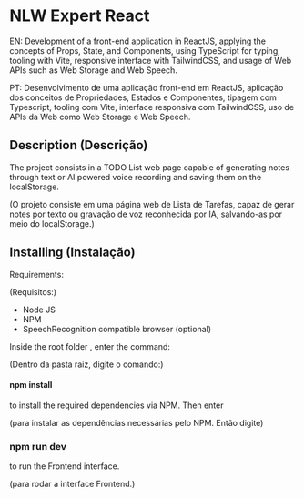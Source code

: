 # NLW Expert React

EN: Development of a front-end application in ReactJS, applying the concepts of Props, State, and Components, using TypeScript for typing, tooling with Vite, responsive interface with TailwindCSS, and usage of Web APIs such as Web Storage and Web Speech.

PT: Desenvolvimento de uma aplicação front-end em ReactJS, aplicação dos conceitos de Propriedades, Estados e Componentes, tipagem com Typescript, tooling com Vite, interface responsiva com TailwindCSS, uso de APIs da Web como Web Storage e Web Speech. 

## Description (Descrição)

The project consists in a TODO List web page capable of generating notes through text or AI powered voice recording and saving them on the localStorage.

(O projeto consiste em uma página web de Lista de Tarefas, capaz de gerar notes por texto ou gravação de voz reconhecida por IA, salvando-as por meio do localStorage.)

## Installing (Instalação)

Requirements:

(Requisitos:)

- Node JS
- NPM
- SpeechRecognition compatible browser (optional)

Inside the root folder , enter the command:

(Dentro da pasta raiz, digite o comando:)

#### npm install

to install the required dependencies via NPM. Then enter

(para instalar as dependências necessárias pelo NPM. Então digite)

### npm run dev

to run the Frontend interface.

(para rodar a interface Frontend.)
